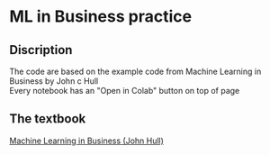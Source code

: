 # ML in Business practice

## Discription

The code are based on the example code from Machine Learning in Business by John c Hull
<br />Every notebook has an "Open in Colab" button on top of page</br>

## The textbook
[Machine Learning in Business (John Hull)](http://www-2.rotman.utoronto.ca/~hull/Second%20edition%20Online%20Files/index2ndEd.html)


